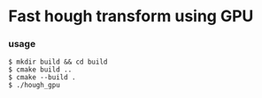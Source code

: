 # Fast hough transform using GPU

### usage 

```
$ mkdir build && cd build
$ cmake build ..
$ cmake --build .
$ ./hough_gpu
```